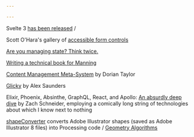 ```yaml
---

---
```


Svelte 3 [has been released](https://svelte.dev/blog/svelte-3-rethinking-reactivity) / 

Scott O'Hara's gallery of [accessible form controls](https://scottaohara.github.io/a11y_styled_form_controls/)

[Are you managing state? Think twice.](http://krasimirtsonev.com/blog/article/managing-state-in-javascript-with-state-machines-stent)

[Writing a technical book for Manning](https://www.tunetheweb.com/blog/writing-a-technical-book-for-manning/)

[Content Management Meta-System](https://doriantaylor.com/content-management-meta-system) by Dorian Taylor

[Glicky](https://github.com/alex-saunders/glicky) by Alex Saunders

Elixir, Phoenix, Absinthe, GraphQL, React, and Apollo: [An absurdly deep dive](https://schneider.dev/blog/elixir-phoenix-absinthe-graphql-react-apollo-absurdly-deep-dive/) by Zach Schneider, employing a comically long string of technologies about which I know next to nothing

[shapeConverter](https://github.com/liasomething/shapeConverter) converts Adobe Illustrator shapes (saved as Adobe Illustrator 8 files) into Processing code / [Geometry Algorithms](http://geomalgorithms.com/index.html)